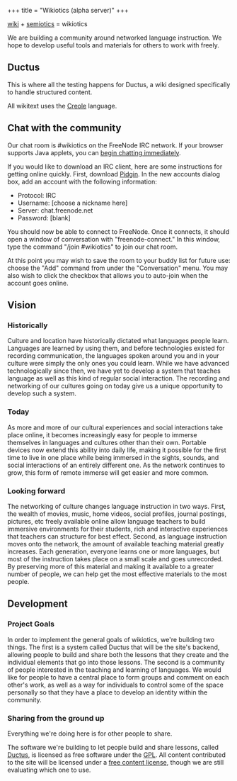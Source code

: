 +++
title = "Wikiotics (alpha server)"
+++

[wiki](http://en.wikipedia.org/wiki/Wiki) +
[semiotics](http://en.wikipedia.org/wiki/Semiotics) = wikiotics

We are building a community around networked language instruction. We
hope to develop useful tools and materials for others to work with
freely.

## Ductus

This is where all the testing happens for Ductus, a wiki designed
specifically to handle structured content.

All wikitext uses the [Creole](http://wikicreole.org/) language.

## Chat with the community

Our chat room is \#wikiotics on the FreeNode IRC network. If your
browser supports Java applets, you can [begin chatting
immediately](http://java.freenode.net/?channel=wikiotics).

If you would like to download an IRC client, here are some instructions
for getting online quickly. First, download
[Pidgin](http://www.pidgin.im/). In the new accounts dialog box, add an
account with the following information:

  - Protocol: IRC
  - Username: \[choose a nickname here\]
  - Server: chat.freenode.net
  - Password: \[blank\]

You should now be able to connect to FreeNode. Once it connects, it
should open a window of conversation with "freenode-connect." In this
window, type the command "/join \#wikiotics" to join our chat room.

At this point you may wish to save the room to your buddy list for
future use: choose the "Add" command from under the "Conversation" menu.
You may also wish to click the checkbox that allows you to auto-join
when the account goes online.

## Vision

### Historically

Culture and location have historically dictated what languages people
learn. Languages are learned by using them, and before technologies
existed for recording communication, the languages spoken around you and
in your culture were simply the only ones you could learn. While we have
advanced technologically since then, we have yet to develop a system
that teaches language as well as this kind of regular social
interaction. The recording and networking of our cultures going on today
give us a unique opportunity to develop such a system.

### Today

As more and more of our cultural experiences and social interactions
take place online, it becomes increasingly easy for people to immerse
themselves in languages and cultures other than their own. Portable
devices now extend this ability into daily life, making it possible for
the first time to live in one place while being immersed in the sights,
sounds, and social interactions of an entirely different one. As the
network continues to grow, this form of remote immerse will get easier
and more common.

### Looking forward

The networking of culture changes language instruction in two ways.
First, the wealth of movies, music, home videos, social profiles,
journal postings, pictures, etc freely available online allow language
teachers to build immersive environments for their students, rich and
interactive experiences that teachers can structure for best effect.
Second, as language instruction moves onto the network, the amount of
available teaching material greatly increases. Each generation, everyone
learns one or more languages, but most of the instruction takes place on
a small scale and goes unrecorded. By preserving more of this material
and making it available to a greater number of people, we can help get
the most effective materials to the most people.

## Development

### Project Goals

In order to implement the general goals of wikiotics, we're building two
things. The first is a system called Ductus that will be the site's
backend, allowing people to build and share both the lessons that they
create and the individual elements that go into those lessons. The
second is a community of people interested in the teaching and learning
of languages. We would like for people to have a central place to form
groups and comment on each other's work, as well as a way for
individuals to control some of the space personally so that they have a
place to develop an identity within the community.

### Sharing from the ground up

Everything we're doing here is for other people to share.

The software we're building to let people build and share lessons,
called [Ductus](http://ductus.us/), is licensed as free software under
the [GPL](http://www.gnu.org/copyleft/gpl.html). All content contributed
to the site will be licensed under a [free content
license](http://en.wikipedia.org/wiki/Free_content#Free_content_licenses),
though we are still evaluating which one to use.
